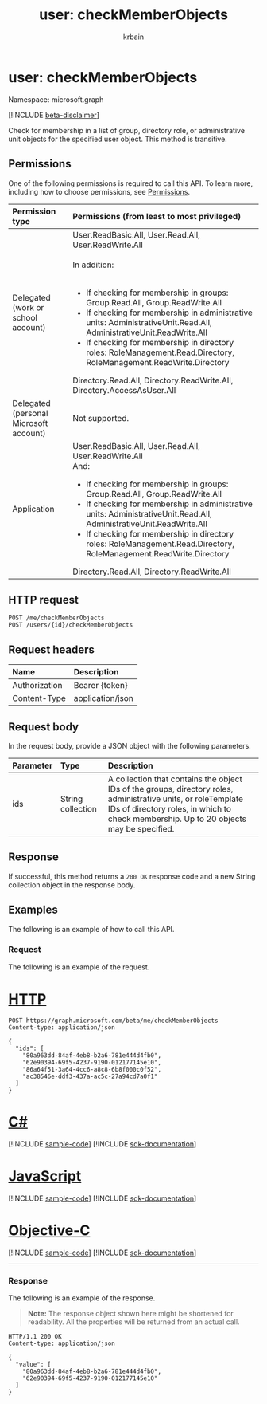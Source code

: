 ﻿---
title: "user: checkMemberObjects"
description: "Check for membership in a list of group, directory role, or administrative unit objects for the specified user object."
localization_priority: Normal
author: "krbain"
ms.prod: "users"
doc_type: "apiPageType"
---

# user: checkMemberObjects

Namespace: microsoft.graph

[!INCLUDE [beta-disclaimer](../../includes/beta-disclaimer.md)]

Check for membership in a list of group, directory role, or administrative unit objects for the specified user object. This method is transitive.

## Permissions

One of the following permissions is required to call this API. To learn more, including how to choose permissions, see [Permissions](/graph/permissions-reference).

| Permission type                        | Permissions (from least to most privileged)                                                                                                                                                                                                                                                                                                                                                                                                                                                            |
| :------------------------------------- | :----------------------------------------------------------------------------------------------------------------------------------------------------------------------------------------------------------------------------------------------------------------------------------------------------------------------------------------------------------------------------------------------------------------------------------------------------------------------------------------------------- |
| Delegated (work or school account)     | User.ReadBasic.All, User.Read.All, User.ReadWrite.All<br><br>In addition:<br><br><ul><li>If checking for membership in groups: Group.Read.All, Group.ReadWrite.All</li><li>If checking for membership in administrative units: AdministrativeUnit.Read.All, AdministrativeUnit.ReadWrite.All</li><li>If checking for membership in directory roles: RoleManagement.Read.Directory, RoleManagement.ReadWrite.Directory</li></ul>Directory.Read.All, Directory.ReadWrite.All, Directory.AccessAsUser.All |
| Delegated (personal Microsoft account) | Not supported.                                                                                                                                                                                                                                                                                                                                                                                                                                                                                         |
| Application                            | User.ReadBasic.All, User.Read.All, User.ReadWrite.All<br>And:<ul><li>If checking for membership in groups: Group.Read.All, Group.ReadWrite.All</li><li>If checking for membership in administrative units: AdministrativeUnit.Read.All, AdministrativeUnit.ReadWrite.All</li><li>If checking for membership in directory roles: RoleManagement.Read.Directory, RoleManagement.ReadWrite.Directory</li></ul>Directory.Read.All, Directory.ReadWrite.All                                                 |

## HTTP request

<!-- { "blockType": "ignored" } -->

```http
POST /me/checkMemberObjects
POST /users/{id}/checkMemberObjects
```

## Request headers

| Name          | Description      |
| :------------ | :--------------- |
| Authorization | Bearer {token}   |
| Content-Type  | application/json |

## Request body

In the request body, provide a JSON object with the following parameters.

| Parameter | Type              | Description                                                                                                                                                                                              |
| :-------- | :---------------- | :------------------------------------------------------------------------------------------------------------------------------------------------------------------------------------------------------- |
| ids       | String collection | A collection that contains the object IDs of the groups, directory roles, administrative units, or roleTemplate IDs of directory roles, in which to check membership. Up to 20 objects may be specified. |

## Response

If successful, this method returns a `200 OK` response code and a new String collection object in the response body.

## Examples

The following is an example of how to call this API.

### Request

The following is an example of the request.

# [HTTP](#tab/http)

<!-- {
  "blockType": "request",
  "name": "user_checkmemberobjects"
}-->

```http
POST https://graph.microsoft.com/beta/me/checkMemberObjects
Content-type: application/json

{
  "ids": [
    "80a963dd-84af-4eb8-b2a6-781e444d4fb0",
    "62e90394-69f5-4237-9190-012177145e10",
    "86a64f51-3a64-4cc6-a8c8-6b8f000c0f52",
    "ac38546e-ddf3-437a-ac5c-27a94cd7a0f1"
  ]
}
```

# [C#](#tab/csharp)

[!INCLUDE [sample-code](../includes/snippets/csharp/user-checkmemberobjects-csharp-snippets.md)]
[!INCLUDE [sdk-documentation](../includes/snippets/snippets-sdk-documentation-link.md)]

# [JavaScript](#tab/javascript)

[!INCLUDE [sample-code](../includes/snippets/javascript/user-checkmemberobjects-javascript-snippets.md)]
[!INCLUDE [sdk-documentation](../includes/snippets/snippets-sdk-documentation-link.md)]

# [Objective-C](#tab/objc)

[!INCLUDE [sample-code](../includes/snippets/objc/user-checkmemberobjects-objc-snippets.md)]
[!INCLUDE [sdk-documentation](../includes/snippets/snippets-sdk-documentation-link.md)]

---

### Response

The following is an example of the response. 

>**Note:** The response object shown here might be shortened for readability. All the properties will be returned from an actual call.

<!-- {
  "blockType": "response",
  "truncated": true,
  "@odata.type": "String",
  "isCollection": true
} -->

```http
HTTP/1.1 200 OK
Content-type: application/json

{
  "value": [
    "80a963dd-84af-4eb8-b2a6-781e444d4fb0", 
    "62e90394-69f5-4237-9190-012177145e10"
  ]
}
```

<!-- uuid: 16cd6b66-4b1a-43a1-adaf-3a886856ed98
2019-02-04 14:57:30 UTC -->

<!-- {
  "type": "#page.annotation",
  "description": "user: checkMemberObjects",
  "keywords": "",
  "section": "documentation",
  "tocPath": ""
}-->

